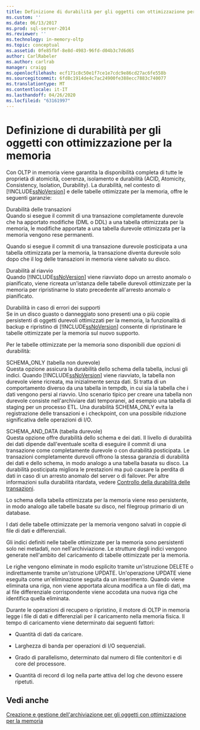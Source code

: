 ```yaml
---
title: Definizione di durabilità per gli oggetti con ottimizzazione per la memoria | Microsoft Docs
ms.custom: ''
ms.date: 06/13/2017
ms.prod: sql-server-2014
ms.reviewer: ''
ms.technology: in-memory-oltp
ms.topic: conceptual
ms.assetid: 0fe85fbf-8e8d-4983-96fd-d04b3c7d6d65
author: CarlRabeler
ms.author: carlrab
manager: craigg
ms.openlocfilehash: ecf171c8c50e1f7ce1e7cdc9e86cd27ac6fe558b
ms.sourcegitcommit: 6fd8c1914de4c7ac24900fe388ecc7883c740077
ms.translationtype: MT
ms.contentlocale: it-IT
ms.lasthandoff: 04/26/2020
ms.locfileid: "63161997"
---
```

# <a name="defining-durability-for-memory-optimized-objects"></a>Definizione di durabilità per gli oggetti con ottimizzazione per la memoria
  Con OLTP in memoria viene garantita la disponibilità completa di tutte le proprietà di atomicità, coerenza, isolamento e durabilità (ACID, Atomicity, Consistency, Isolation, Durability). La durabilità, nel contesto di [!INCLUDE[ssNoVersion](../../includes/ssnoversion-md.md)] e delle tabelle ottimizzate per la memoria, offre le seguenti garanzie:  
  
 Durabilità delle transazioni  
 Quando si esegue il commit di una transazione completamente durevole che ha apportato modifiche (DML o DDL) a una tabella ottimizzata per la memoria, le modifiche apportate a una tabella durevole ottimizzata per la memoria vengono rese permanenti.  
  
 Quando si esegue il commit di una transazione durevole posticipata a una tabella ottimizzata per la memoria, la transazione diventa durevole solo dopo che il log delle transazioni in memoria viene salvato su disco.  
  
 Durabilità al riavvio  
 Quando [!INCLUDE[ssNoVersion](../../includes/ssnoversion-md.md)] viene riavviato dopo un arresto anomalo o pianificato, viene ricreata un'istanza delle tabelle durevoli ottimizzate per la memoria per ripristinarne lo stato precedente all'arresto anomalo o pianificato.  
  
 Durabilità in caso di errori dei supporti  
 Se in un disco guasto o danneggiato sono presenti una o più copie persistenti di oggetti durevoli ottimizzati per la memoria, la funzionalità di backup e ripristino di [!INCLUDE[ssNoVersion](../../includes/ssnoversion-md.md)] consente di ripristinare le tabelle ottimizzate per la memoria sul nuovo supporto.  
  
 Per le tabelle ottimizzate per la memoria sono disponibili due opzioni di durabilità:  
  
 SCHEMA_ONLY (tabella non durevole)  
 Questa opzione assicura la durabilità dello schema della tabella, inclusi gli indici. Quando [!INCLUDE[ssNoVersion](../../includes/ssnoversion-md.md)] viene riavviato, la tabella non durevole viene ricreata, ma inizialmente senza dati. Si tratta di un comportamento diverso da una tabella in tempdb, in cui sia la tabella che i dati vengono persi al riavvio. Uno scenario tipico per creare una tabella non durevole consiste nell'archiviare dati temporanei, ad esempio una tabella di staging per un processo ETL. Una durabilità SCHEMA_ONLY evita la registrazione delle transazioni e i checkpoint, con una possibile riduzione significativa delle operazioni di I/O.  
  
 SCHEMA_AND_DATA (tabella durevole)  
 Questa opzione offre durabilità dello schema e dei dati. Il livello di durabilità dei dati dipende dall'eventuale scelta di eseguire il commit di una transazione come completamente durevole o con durabilità posticipata. Le transazioni completamente durevoli offrono la stessa garanzia di durabilità dei dati e dello schema, in modo analogo a una tabella basata su disco. La durabilità posticipata migliora le prestazioni ma può causare la perdita di dati in caso di un arresto anomalo del server o di failover. Per altre informazioni sulla durabilità ritardata, vedere [Controllo della durabilità delle transazioni](../logs/control-transaction-durability.md).  
  
 Lo schema della tabella ottimizzata per la memoria viene reso persistente, in modo analogo alle tabelle basate su disco, nel filegroup primario di un database.  
  
 I dati delle tabelle ottimizzate per la memoria vengono salvati in coppie di file di dati e differenziali.  
  
 Gli indici definiti nelle tabelle ottimizzate per la memoria sono persistenti solo nei metadati, non nell'archiviazione. Le strutture degli indici vengono generate nell'ambito del caricamento di tabelle ottimizzate per la memoria.  
  
 Le righe vengono eliminate in modo esplicito tramite un'istruzione DELETE o indirettamente tramite un'istruzione UPDATE. Un'operazione UPDATE viene eseguita come un'eliminazione seguita da un inserimento. Quando viene eliminata una riga, non viene apportata alcuna modifica a un file di dati, ma al file differenziale corrispondente viene accodata una nuova riga che identifica quella eliminata.  
  
 Durante le operazioni di recupero o ripristino, il motore di OLTP in memoria legge i file di dati e differenziali per il caricamento nella memoria fisica. Il tempo di caricamento viene determinato dai seguenti fattori:  
  
-   Quantità di dati da caricare.  
  
-   Larghezza di banda per operazioni di I/O sequenziali.  
  
-   Grado di parallelismo, determinato dal numero di file contenitori e di core del processore.  
  
-   Quantità di record di log nella parte attiva del log che devono essere ripetuti.  
  
## <a name="see-also"></a>Vedi anche  
 [Creazione e gestione dell'archiviazione per gli oggetti con ottimizzazione per la memoria](creating-and-managing-storage-for-memory-optimized-objects.md)  
  
  

